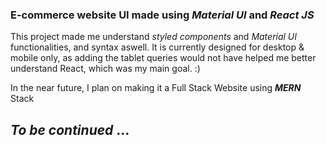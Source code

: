 ### E-commerce website UI made using ***Material UI*** and ***React JS***

This project made me understand *styled components* and *Material UI* functionalities,  and syntax aswell. It is currently designed for desktop & mobile only, as adding the tablet queries would not have helped me better understand React, which was my main goal. :)

In the near future, I plan on making it a Full Stack Website using ***MERN*** Stack

## ***To be continued*** ...
